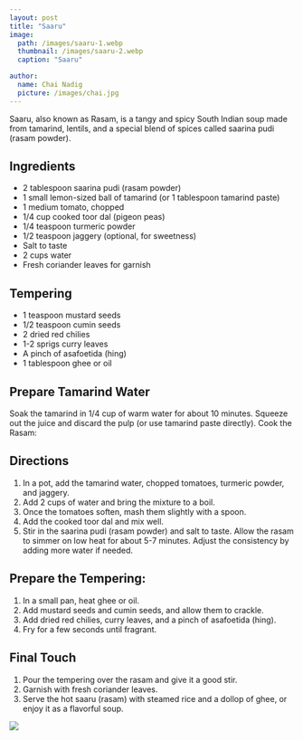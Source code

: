 ```yaml
---
layout: post
title: "Saaru"
image:
  path: /images/saaru-1.webp
  thumbnail: /images/saaru-2.webp
  caption: "Saaru"

author:
  name: Chai Nadig
  picture: /images/chai.jpg
---
```


Saaru, also known as Rasam, is a tangy and spicy South Indian soup made from tamarind, lentils, and a special blend of spices called saarina pudi (rasam powder).

## Ingredients

- 2 tablespoon saarina pudi (rasam powder)
- 1 small lemon-sized ball of tamarind (or 1 tablespoon tamarind paste)
- 1 medium tomato, chopped
- 1/4 cup cooked toor dal (pigeon peas)
- 1/4 teaspoon turmeric powder
- 1/2 teaspoon jaggery (optional, for sweetness)
- Salt to taste
- 2 cups water
- Fresh coriander leaves for garnish

## Tempering

- 1 teaspoon mustard seeds
- 1/2 teaspoon cumin seeds
- 2 dried red chilies
- 1-2 sprigs curry leaves
- A pinch of asafoetida (hing)
- 1 tablespoon ghee or oil

## Prepare Tamarind Water

Soak the tamarind in 1/4 cup of warm water for about 10 minutes. Squeeze out the juice and discard the pulp (or use tamarind paste directly).
Cook the Rasam:

## Directions

1. In a pot, add the tamarind water, chopped tomatoes, turmeric powder, and jaggery.
2. Add 2 cups of water and bring the mixture to a boil.
3. Once the tomatoes soften, mash them slightly with a spoon.
4. Add the cooked toor dal and mix well.
5. Stir in the saarina pudi (rasam powder) and salt to taste. Allow the rasam to simmer on low heat for about 5-7 minutes. Adjust the consistency by adding more water if needed.

## Prepare the Tempering:

1. In a small pan, heat ghee or oil.
2. Add mustard seeds and cumin seeds, and allow them to crackle.
3. Add dried red chilies, curry leaves, and a pinch of asafoetida (hing).
4. Fry for a few seconds until fragrant.

## Final Touch

1. Pour the tempering over the rasam and give it a good stir.
2. Garnish with fresh coriander leaves.
3. Serve the hot saaru (rasam) with steamed rice and a dollop of ghee, or enjoy it as a flavorful soup.

<img src="/rosies-recipes/images/saaru-2.webp">
